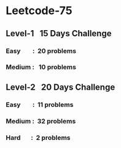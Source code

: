 # Leetcode-75 
## Level-1 &nbsp; 15 Days Challenge

### Easy   &nbsp; &nbsp; &nbsp; &nbsp;: &nbsp;20 problems
### Medium :   &nbsp;  10 problems

## Level-2 &nbsp; 20 Days Challenge

### Easy   &nbsp; &nbsp; &nbsp; &nbsp;: &nbsp;11 problems
### Medium :&nbsp; 32 problems
### Hard &nbsp; &nbsp; &nbsp;  : &nbsp;2 problems
